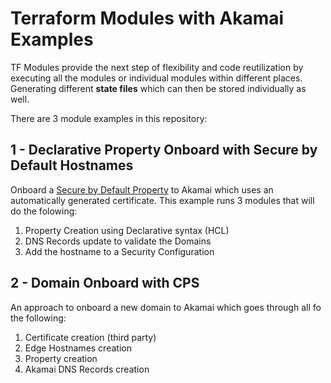 # Terraform Modules with Akamai Examples

TF Modules provide the next step of flexibility and code reutilization by executing all the modules or individual modules within different places. Generating different **state files** which can then be stored individually as well. 

There are 3 module examples in this repository:

## 1 - Declarative Property Onboard with Secure by Default Hostnames
Onboard a [Secure by Default Property](https://techdocs.akamai.com/property-mgr/reference/onboard-a-secure-by-default-property) to Akamai which uses an automatically generated certificate. This example runs 3 modules that will do the folowing:

1. Property Creation using Declarative syntax (HCL)
2. DNS Records update to validate the Domains
3. Add the hostname to a Security Configuration

## 2 - Domain Onboard with CPS
An approach to onboard a new domain to Akamai which goes through all fo the following:

1. Certificate creation (third party)
2. Edge Hostnames creation
3. Property creation
4. Akamai DNS Records creation